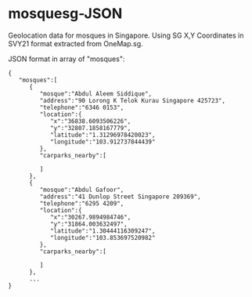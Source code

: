 # mosquesg-JSON
Geolocation data for mosques in Singapore.
Using SG X,Y Coordinates in SVY21 format extracted from OneMap.sg.

JSON format in array of "mosques":
```
{
   "mosques":[
      {
         "mosque":"Abdul Aleem Siddique",
         "address":"90 Lorong K Telok Kurau Singapore 425723",
         "telephone":"6346 0153",
         "location":{
            "x":"36838.6093506226",
            "y":"32807.1858167779",
            "latitude":"1.31296978420023",
            "longitude":"103.912737844439"
         },
         "carparks_nearby":[
            
         ]
      },
      {
         "mosque":"Abdul Gafoor",
         "address":"41 Dunlop Street Singapore 209369",
         "telephone":"6295 4209",
         "location":{
            "x":"30267.9894984746",
            "y":"31864.003632497",
            "latitude":"1.30444116309247",
            "longitude":"103.853697520982"
         },
         "carparks_nearby":[
            
         ]
      },
      ...
}
```
